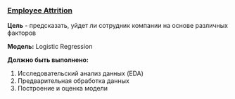 ### [Employee Attrition](https://www.kaggle.com/competitions/playground-series-s3e3/overview)

__Цель__ - предсказать, уйдет ли сотрудник компании на основе различных факторов

__Модель:__ Logistic Regression

__Должно быть выполнено:__
1) Исследовательский анализ данных (EDA)
2) Предварительная обработка данных
3) Построение и оценка модели
